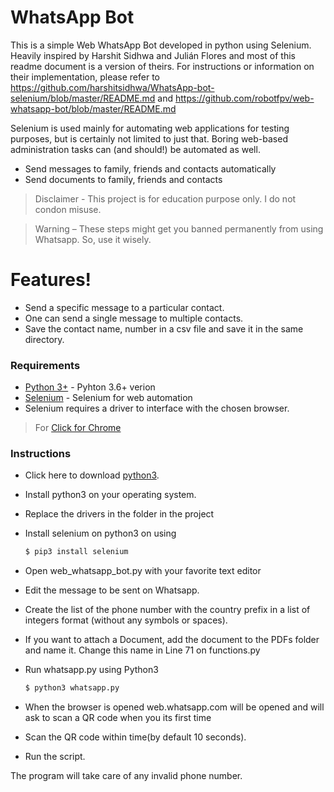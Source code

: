 # WhatsApp Bot

This is a simple Web WhatsApp Bot developed in python using Selenium.
Heavily inspired by Harshit Sidhwa and Julián Flores and most of this readme document is a version of theirs.
For instructions or information on their implementation, please refer to https://github.com/harshitsidhwa/WhatsApp-bot-selenium/blob/master/README.md and https://github.com/robotfpv/web-whatsapp-bot/blob/master/README.md 

Selenium is used mainly for automating web applications for testing purposes, but is certainly not limited to just that. Boring web-based administration tasks can (and should!) be automated as well.

  - Send messages to family, friends and contacts automatically
  - Send documents to family, friends and contacts
  
   >Disclaimer - This project is for education purpose only. I do not condon misuse.

   >Warning – These steps might get you banned permanently from using Whatsapp. So, use it wisely.

# Features!

  - Send a specific message to a particular contact.
  - One can send a single message to multiple contacts.
  - Save the contact name, number in a csv file and save it in the same directory.
  
### Requirements

* [Python 3+](https://www.python.org/download/releases/3.0/?) - Pyhton 3.6+ verion
* [Selenium](https://github.com/SeleniumHQ/selenium) - Selenium for web automation
* Selenium requires a driver to interface with the chosen browser.
> For [Click for Chrome](https://sites.google.com/a/chromium.org/chromedriver/downloads)


### Instructions

* Click here to download [python3](https://www.python.org/downloads/).

* Install python3 on your operating system.

* Replace the drivers in the folder in the project

* Install selenium on python3 on using

  ```sh
  $ pip3 install selenium
  ```

* Open web_whatsapp_bot.py with your favorite text editor

* Edit the message to be sent on Whatsapp.

* Create the list of the phone number with the country prefix in a list of integers format (without any symbols or spaces).

* If you want to attach a Document, add the document to the PDFs folder and name it. Change this name in Line 71 on functions.py

* Run whatsapp.py using Python3

  ```sh
  $ python3 whatsapp.py
  ```

* When the browser is opened web.whatsapp.com will be opened and will ask to scan a QR code when you its first time

* Scan the QR code within time(by default 10 seconds).

* Run the script.

The program will take care of any invalid phone number.


